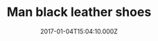 ---
title: Man black leather shoes
date: 2017-01-04T15:04:10.000Z
price: 15
sales_price: 
categories: ["Accessories"]
image: ["/img/uploads/2017/12/shoe.jpg"]
---